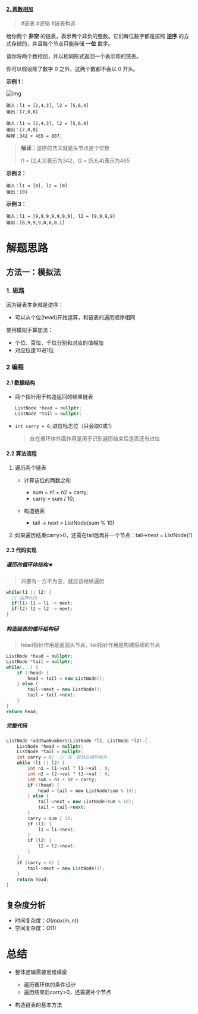 #### [2. 两数相加](https://leetcode-cn.com/problems/add-two-numbers/)

> #链表 #逻辑 #链表构造

给你两个 **非空** 的链表，表示两个非负的整数。它们每位数字都是按照 **逆序** 的方式存储的，并且每个节点只能存储 **一位** 数字。

请你将两个数相加，并以相同形式返回一个表示和的链表。

你可以假设除了数字 0 之外，这两个数都不会以 0 开头。

 

**示例 1：**

![img](https://assets.leetcode-cn.com/aliyun-lc-upload/uploads/2021/01/02/addtwonumber1.jpg)

```
输入：l1 = [2,4,3], l2 = [5,6,4]
输出：[7,0,8]
```

```
输入：l1 = [2,4,3], l2 = [5,6,4]
输出：[7,0,8]
解释：342 + 465 = 807.
```

> **解读**：逆序的含义就是头节点是个位数
>
> l1 = [2,4,3]表示为342，l2 = [5,6,4]表示为465

**示例 2：**

```
输入：l1 = [0], l2 = [0]
输出：[0]
```

**示例 3：**

```
输入：l1 = [9,9,9,9,9,9,9], l2 = [9,9,9,9]
输出：[8,9,9,9,0,0,0,1]
```

#  解题思路

## 方法一：模拟法

### 1. 思路

因为链表本身就是逆序：

- 可以从个位(head)开始运算，和链表的遍历顺序相同

使用模拟手算加法：

- 个位、百位、千位分别和对应的值相加
- 对应位逢10进1位


### 2 编程

#### 2.1 数据结构

- 两个指针用于构造返回的结果链表

  ```c++
  ListNode *head = nullptr;
  ListNode *tail = nullptr;
  ```

- `int carry = 0;`进位标志位（只会取0或1）

  > 放在循环体外面作用是用于识别遍历结束后是否还有进位

#### 2.2 算法流程

1. 遍历两个链表

   - 计算该位的两数之和
     - sum = n1 + n2 + carry;
     - carry = sum / 10;

   - 构造链表
     - tail -> next = ListNode(sum % 10)

2. 如果遍历结束carry>0，还需在tail后再补一个节点：tail->next = ListNode(1)

#### 2.3 代码实现

##### 遍历的循环体结构★

> 只要有一方不为空，就应该继续遍历

```c++
while(l1 || l2) {
  // 运算代码
  if(l1) l1 = l1 -> next;
  if(l2) l2 = l2 -> next;
}
```

##### 构造链表的循环结构🐱

> head指针作用是返回头节点，tail指针作用是构建后续的节点

```c++
ListNode *head = nullptr;
ListNode *tail = nullptr;
while(...) {
	if (!head) {
		head = tail = new ListNode();
	} else {
		tail->next = new ListNode();
		tail = tail->next;
	}
}
return head;
```

##### 完整代码

```c++
ListNode *addTwoNumbers(ListNode *l1, ListNode *l2) {
    ListNode *head = nullptr;
    ListNode *tail = nullptr;
    int carry = 0;  // 注：是放在循环体外
    while (l1 || l2) {
        int n1 = l1->val ? l1->val : 0;
        int n2 = l2->val ? l2->val : 0;
        int sum = n1 + n2 + carry;
        if (!head) {
            head = tail = new ListNode(sum % 10);
        } else {
            tail->next = new ListNode(sum % 10);
            tail = tail->next;
        }
        carry = sum / 10;
        if (l1) {
            l1 = l1->next;
        }
        if (l2) {
            l2 = l2->next;
        }
    }
    if (carry > 0) {
        tail->next = new ListNode(1);
    }
    return head;
}
```



## 复杂度分析

- 时间复杂度：$O(max⁡(m,n))$
- 空间复杂度：$O(1)$

# 总结

- 整体逻辑需要思维缜密
  - 遍历循环体的条件设计
  - 遍历结束后carry>0，还需要补个节点

- 构造链表的基本方法
